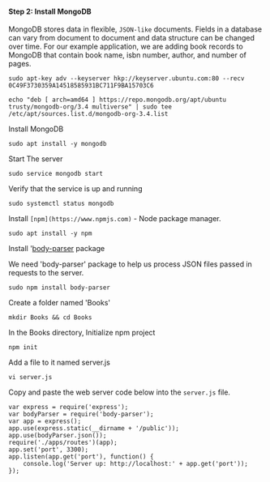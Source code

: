#### Step 2: Install MongoDB

MongoDB stores data in flexible, `JSON-like` documents. Fields in a database can vary from document to document and data structure can be changed over time. For our example application, we are adding book records to MongoDB that contain book name, isbn number, author, and number of pages.

```
sudo apt-key adv --keyserver hkp://keyserver.ubuntu.com:80 --recv 0C49F3730359A14518585931BC711F9BA15703C6
```

```
echo "deb [ arch=amd64 ] https://repo.mongodb.org/apt/ubuntu trusty/mongodb-org/3.4 multiverse" | sudo tee /etc/apt/sources.list.d/mongodb-org-3.4.list
```

Install MongoDB

```
sudo apt install -y mongodb
```

Start The server

```
sudo service mongodb start
```

Verify that the service is up and running

```
sudo systemctl status mongodb
```

Install `[npm](https://www.npmjs.com)` - Node package manager.

```
sudo apt install -y npm
```

Install '[body-parser](https://www.npmjs.com/package/body-parser) package

We need 'body-parser' package to help us process JSON files passed in requests to the server.

```
sudo npm install body-parser
```
 
Create a folder named 'Books' 

```
mkdir Books && cd Books
```

In the Books directory, Initialize npm project 

```
npm init
```

Add a file to it named server.js 

```
vi server.js
```

Copy and paste the web server code below into the `server.js` file.

```
var express = require('express');
var bodyParser = require('body-parser');
var app = express();
app.use(express.static(__dirname + '/public'));
app.use(bodyParser.json());
require('./apps/routes')(app);
app.set('port', 3300);
app.listen(app.get('port'), function() {
    console.log('Server up: http://localhost:' + app.get('port'));
});
```
